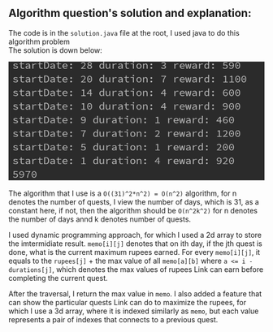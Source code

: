 ## Algorithm question's solution and explanation:

The code is in the `solution.java` file at the root, I used java to do this algorithm problem  
The solution is down below:  

![Solution](../screenshots/solution.jpg)

The algorithm that I use is a `O((31)^2*n^2) = O(n^2)` algorithm, for n denotes the number of quests, I view the number of days, which is 31, as a constant here, if not, then the algorithm should be `O(n^2k^2)` for n denotes the number of days annd k denotes number of quests.

I used dynamic programming approach, for which I used a 2d array to store the imtermidiate result. `memo[i][j]` denotes that on ith day, if the jth quest is done, what is the current maximum rupees earned. For every `memo[i][j]`, it equals to the `rupees[j]` + the max value of all `memo[a][b]` where `a <= i - durations[j]`, which denotes the max values of rupees Link can earn before completing the current quest.

After the traversal, I return the max value in `memo`. I also added a feature that can show the particular quests Link can do to maximize the rupees, for which I use a 3d array, where it is indexed similarly as `memo`, but each value represents a pair of indexes that connects to a previous quest.